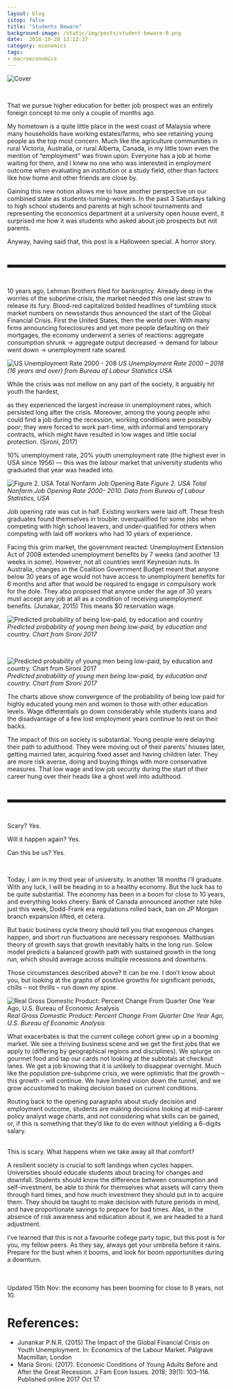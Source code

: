 ```yaml
---
layout: blog
istop: false
title: "Students Beware"
background-image: /static/img/posts/student-beware-0.png
date:  2018-10-28 13:12:37
category: economics
tags: 
- macroeconomics
---
```


![Cover](/static/img/posts/student-beware-0.png)

<br>

That we pursue higher education for better job prospect was an entirely foreign concept to me only a couple of months ago.

My hometown is a quite little place in the west coast of Malaysia where many households have working estates/farms, who see retaining young people as the top most concern. Much like the agriculture communities in rural Victoria, Australia, or rural Alberta, Canada, in my little town even the mention of “employment” was frown upon. Everyone has a job at home waiting for them, and I knew no one who was interested in employment outcome when evaluating an institution or a study field, other than factors like how home and other friends are close by.

Gaining this new notion allows me to have another perspective on our combined state as students-turning-workers. In the past 3 Saturdays talking to high school students and parents at high school tournaments and representing the economics department at a university open house event, it surprised me how it was students who asked about job prospects but not parents.

Anyway, having said that, this post is a Halloween special. A horror story.

 

<br>
<hr style="border-style: dotted;" />
<br>



10 years ago, Lehman Brothers filed for bankruptcy. Already deep in the worries of the subprime crisis, the market needed this one last straw to release its fury. Blood-red capitalized bolded headlines of tumbling stock market numbers on newsstands thus announced the start of the Global Financial Crisis. First the United States, then the world over. With many firms announcing foreclosures and yet more people defaulting on their mortgages, the economy underwent a series of reactions: aggregate consumption shrunk -> aggregate output decreased -> demand for labour went down -> unemployment rate soared.

![US Unemployment Rate 2000 - 208](/static/img/posts/student-beware-1.gif)
*US Unemployment Rate 2000 – 2018 (16 years and over) from Bureau of Labour Statistics USA*

While the crisis was not mellow on any part of the society, it arguably hit youth the hardest,

as they experienced the largest increase in unemployment rates, which persisted long after the crisis. Moreover, among the young people who could find a job during the recession, working conditions were possibly poor; they were forced to work part-time, with informal and temporary contracts, which might have resulted in low wages and little social protection. (Sironi, 2017)

10% unemployment rate, 20% youth unemployment rate (the highest ever in USA since 1956) — this was the labour market that university students who graduated that year was headed into.

![Figure 2. USA Total Nonfarm Job Opening Rate](/static/img/posts/student-beware-2.gif)
*Figure 2. USA Total Nonfarm Job Opening Rate 2000- 2010. Data from Bureau of Labour Statistics, USA*

Job opening rate was cut in half. Existing workers were laid off. These fresh graduates found themselves in trouble: overqualified for some jobs when competing with high school leavers, and under-qualified for others when competing with laid off workers who had 10 years of experience.

Facing this grim market, the government reacted: Unemployment Extension Act of 2008 extended unemployment benefits by 7 weeks (and another 13 weeks in some). However, not all countries went Keynesian nuts. In Australia, changes in the Coalition Government Budget meant that anyone below 30 years of age would not have access to unemployment benefits for 6 months and after that would be required to engage in compulsory work for the dole. They also proposed that anyone under the age of 30 years must accept any job at all as a condition of receiving unemployment benefits. (Junakar, 2015) This means $0 reservation wage.


![Predicted probability of being low-paid, by education and country](/static/img/posts/student-beware-3.jpg)
*Predicted probability of young men being low-paid, by education and country. Chart from Sironi 2017*

<br>

![Predicted probability of young men being low-paid, by education and country. Chart from Sironi 2017](/static/img/posts/student-beware-4.jpg)
*Predicted probability of young men being low-paid, by education and country. Chart from Sironi 2017*

The charts above show convergence of the probability of being low paid for highly educated young men and women to those with other education levels. Wage differentials go down considerably while students loans and the disadvantage of a few lost employment years continue to rest on their backs.

The impact of this on society is substantial. Young people were delaying their path to adulthood. They were moving out of their parents’ houses later, getting married later, acquiring fixed asset and having children later. They are more risk averse, doing and buying things with more conservative measures. That low wage and low job security during the start of their career hung over their heads like a ghost well into adulthood.

 


<br>
<hr style="border-style: dotted;" />
<br>


Scary? Yes.

Will it happen again? Yes.

Can this be us? Yes.

<br>

Today, I am in my third year of university. In another 18 months I’ll graduate. With any luck, I will be heading in to a healthy economy. But the luck has to be quite substantial. The economy has been in a boom for close to 10 years, and everything looks cheery: Bank of Canada announced another rate hike just this week, Dodd-Frank era regulations rolled back, ban on JP Morgan branch expansion lifted, et cetera.

But basic business cycle theory should tell you that exogenous changes happen, and short run fluctuations are necessary responses. Malthusian theory of growth says that growth inevitably halts in the long run. Solow model predicts a balanced growth path with sustained growth in the long run, which should average across multiple recessions and downturns.

Those circumstances described above? It can be me. I don’t know about you, but looking at the graphs of positive growths for significant periods, chills – not thrills – run down my spine.



![Real Gross Domestic Product: Percent Change From Quarter One Year Ago, U.S. Bureau of Economic Analysis](/static/img/posts/student-beware-5.png)
*Real Gross Domestic Product: Percent Change From Quarter One Year Ago, U.S. Bureau of Economic Analysis*

What exacerbates is that the current college cohort grew up in a booming market. We see a thriving business scene and we get the first jobs that we apply to (differing by geographical regions and disciplines). We splurge on gourmet food and tap our cards not looking at the subtotals at checkout lanes. We get a job knowing that it is unlikely to disappear overnight. Much like the population pre-subprime crisis, we were optimistic that the growth – this growth – will continue. We have limited vision down the tunnel, and we grow accustomed to making decision based on current conditions.

Routing back to the opening paragraphs about study decision and employment outcome, students are making decisions looking at mid-career policy analyst wage charts, and not considering what skills can be gained, or, if this is something that they’d like to do even without yielding a 6-digits salary.

 
<br>
This is scary. What happens when we take away all that comfort?
<br>
 

A resilient society is crucial to soft landings when cycles happen. Universities should educate students about bracing for changes and downfall. Students should know the difference between consumption and self-investment, be able to think for themselves what assets will carry them through hard times, and how much investment they should put in to acquire them. They should be taught to make decision with future periods in mind, and have proportionate savings to prepare for bad times. Alas, in the absence of risk awareness and education about it, we are headed to a hard adjustment.

I’ve learned that this is not a favourite college party topic, but this post is for you, my fellow peers. As they say, always get your umbrella before it rains. Prepare for the bust when it booms, and look for boom opportunities during a downturn.

 
<br>
<br>
Updated 15th Nov: the economy has been booming for close to 8 years,  not 10.

 

 

# References:
- Junankar P.N.R. (2015) The Impact of the Global Financial Crisis on Youth Unemployment. In: Economics of the Labour Market. Palgrave Macmillan, London
- Maria Sironi. (2017). Economic Conditions of Young Adults Before and After the Great Recession. J Fam Econ Issues. 2018; 39(1): 103–116. Published online 2017 Oct 17.
 